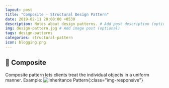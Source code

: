 ```yaml
---
layout: post
title: "Composite - Structural Design Pattern"
date: 2019-02-11 20:00:00 +0530
description: Notes about design patterns. # Add post description (optional)
img: design-pattern.jpg # Add image post (optional)
tags: design-patterns
categories: structural-pattern
icon: blogging.png
---
```

🌿 Composite
-----------------
Composite pattern lets clients treat the individual objects in a uniform manner.
Example:
![Inheritance Pattern]({{site.baseurl}}/assets/img/composite-inheritance.png){:class="img-responsive"}